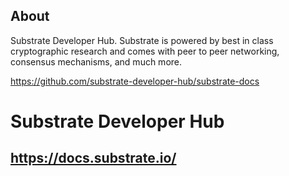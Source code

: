 ## About

Substrate Developer Hub. Substrate is powered by best in class cryptographic research and comes with peer to peer networking, consensus mechanisms, and much more.

https://github.com/substrate-developer-hub/substrate-docs

# Substrate Developer Hub

## https://docs.substrate.io/